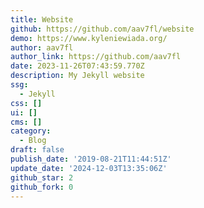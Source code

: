 ```yaml
---
title: Website
github: https://github.com/aav7fl/website
demo: https://www.kyleniewiada.org/
author: aav7fl
author_link: https://github.com/aav7fl
date: 2023-11-26T07:43:59.770Z
description: My Jekyll website
ssg:
  - Jekyll
css: []
ui: []
cms: []
category:
  - Blog
draft: false
publish_date: '2019-08-21T11:44:51Z'
update_date: '2024-12-03T13:35:06Z'
github_star: 2
github_fork: 0
---
```

